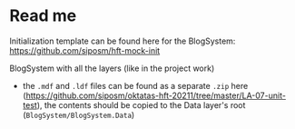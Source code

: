 # Read me

Initialization template can be found here for the BlogSystem: https://github.com/siposm/hft-mock-init

BlogSystem with all the layers (like in the project work)
- the `.mdf` and `.ldf` files can be found as a separate `.zip` here (https://github.com/siposm/oktatas-hft-20211/tree/master/LA-07-unit-test), the contents should be copied to the Data layer's root (`BlogSystem/BlogSystem.Data`)
